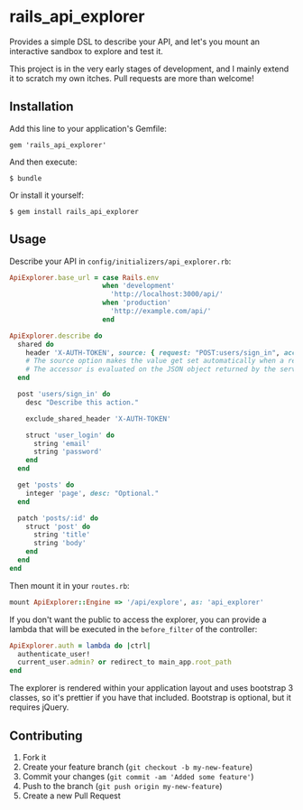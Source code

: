# rails_api_explorer

Provides a simple DSL to describe your API, and let's you mount an interactive sandbox to explore and test it.

This project is in the very early stages of development, and I mainly extend it to scratch my own itches.
Pull requests are more than welcome!

## Installation

Add this line to your application's Gemfile:

    gem 'rails_api_explorer'

And then execute:

    $ bundle

Or install it yourself:

    $ gem install rails_api_explorer

## Usage

Describe your API in `config/initializers/api_explorer.rb`:

```ruby
ApiExplorer.base_url = case Rails.env
                       when 'development'
                         'http://localhost:3000/api/'
                       when 'production'
                         'http://example.com/api/'
                       end

ApiExplorer.describe do
  shared do
    header 'X-AUTH-TOKEN', source: { request: "POST:users/sign_in", accessor: "['auth_token']"}
    # The source option makes the value get set automatically when a request to the given url succeeds.
    # The accessor is evaluated on the JSON object returned by the server.
  end

  post 'users/sign_in' do
    desc "Describe this action."

    exclude_shared_header 'X-AUTH-TOKEN'

    struct 'user_login' do
      string 'email'
      string 'password'
    end
  end

  get 'posts' do
    integer 'page', desc: "Optional."
  end

  patch 'posts/:id' do
    struct 'post' do
      string 'title'
      string 'body'
    end
  end
end
```

Then mount it in your `routes.rb`:

```ruby
mount ApiExplorer::Engine => '/api/explore', as: 'api_explorer'
```


If you don't want the public to access the explorer, you can provide a lambda that will be executed in the `before_filter` of the controller:

```ruby
ApiExplorer.auth = lambda do |ctrl|
  authenticate_user!
  current_user.admin? or redirect_to main_app.root_path
end
```

The explorer is rendered within your application layout and uses bootstrap 3 classes, so it's prettier if you have that included.
Bootstrap is optional, but it requires jQuery.

## Contributing

1. Fork it
2. Create your feature branch (`git checkout -b my-new-feature`)
3. Commit your changes (`git commit -am 'Added some feature'`)
4. Push to the branch (`git push origin my-new-feature`)
5. Create a new Pull Request
